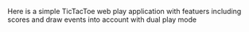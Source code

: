 Here is a simple TicTacToe web play application with featuers including scores and draw events into account with dual play mode 
